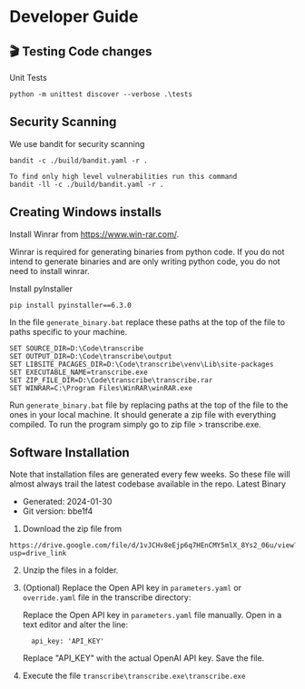 # Developer Guide #

## 🎬 Testing Code changes

Unit Tests

```
python -m unittest discover --verbose .\tests
```

## Security Scanning

We use bandit for security scanning

```
bandit -c ./build/bandit.yaml -r .

To find only high level vulnerabilities run this command
bandit -ll -c ./build/bandit.yaml -r .
```

## Creating Windows installs

Install Winrar from https://www.win-rar.com/.

Winrar is required for generating binaries from python code. If you do not intend to generate binaries and are only writing python code, you do not need to install winrar. 

Install pyInstaller

```
pip install pyinstaller==6.3.0
```

In the file ```generate_binary.bat``` replace these paths at the top of the file to paths specific to your machine. 

```
SET SOURCE_DIR=D:\Code\transcribe  
SET OUTPUT_DIR=D:\Code\transcribe\output
SET LIBSITE_PACAGES_DIR=D:\Code\transcribe\venv\Lib\site-packages
SET EXECUTABLE_NAME=transcribe.exe
SET ZIP_FILE_DIR=D:\Code\transcribe\transcribe.rar
SET WINRAR=C:\Program Files\WinRAR\winRAR.exe
```

Run ```generate_binary.bat``` file by replacing paths at the top of the file to the ones in your local machine. It should generate a zip file with everything compiled. To run the program simply go to zip file > transcribe.exe.

## Software Installation

Note that installation files are generated every few weeks. So these file will almost always trail the latest codebase available in the repo.
Latest Binary
- Generated: 2024-01-30
- Git version: bbe1f4

1. Download the zip file from
```
https://drive.google.com/file/d/1vJCHv8eEjp6q7HEnCMY5mlX_8Ys2_06u/view?usp=drive_link
```
2. Unzip the files in a folder.

3. (Optional) Replace the Open API key in `parameters.yaml` or `override.yaml` file in the transcribe directory:

   Replace the Open API key in `parameters.yaml` file manually. Open in a text editor and alter the line:

      ```
        api_key: 'API_KEY'
      ```
      Replace "API_KEY" with the actual OpenAI API key. Save the file.

4. Execute the file `transcribe\transcribe.exe\transcribe.exe`
